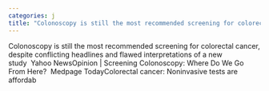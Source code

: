 ```yaml
---
categories: j
title: "Colonoscopy is still the most recommended screening for colorectal cancer despite conflicting headlines and flawed interpretations of a new study  Yahoo News"
---
```

Colonoscopy is still the most recommended screening for colorectal cancer, despite conflicting headlines and flawed interpretations of a new study&nbsp;&nbsp;Yahoo NewsOpinion | Screening Colonoscopy: Where Do We Go From Here?&nbsp;&nbsp;Medpage TodayColorectal cancer: Noninvasive tests are affordab